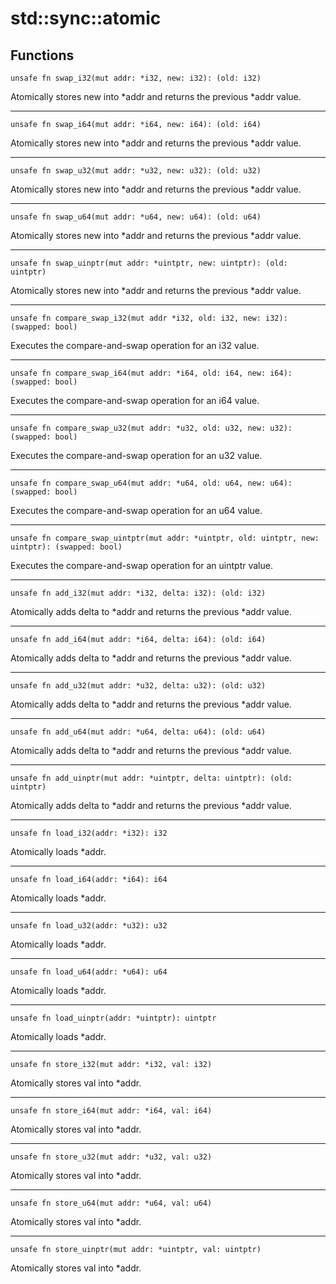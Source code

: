 # std::sync::atomic
## Functions
```
unsafe fn swap_i32(mut addr: *i32, new: i32): (old: i32)
```
Atomically stores new into *addr and returns the previous *addr value.

---

```
unsafe fn swap_i64(mut addr: *i64, new: i64): (old: i64)
```
Atomically stores new into *addr and returns the previous *addr value.

---

```
unsafe fn swap_u32(mut addr: *u32, new: u32): (old: u32)
```
Atomically stores new into *addr and returns the previous *addr value.

---

```
unsafe fn swap_u64(mut addr: *u64, new: u64): (old: u64)
```
Atomically stores new into *addr and returns the previous *addr value.

---

```
unsafe fn swap_uinptr(mut addr: *uintptr, new: uintptr): (old: uintptr)
```
Atomically stores new into *addr and returns the previous *addr value.

---

```
unsafe fn compare_swap_i32(mut addr *i32, old: i32, new: i32): (swapped: bool)
```
Executes the compare-and-swap operation for an i32 value.

---

```
unsafe fn compare_swap_i64(mut addr: *i64, old: i64, new: i64): (swapped: bool)
```
Executes the compare-and-swap operation for an i64 value.

---

```
unsafe fn compare_swap_u32(mut addr: *u32, old: u32, new: u32): (swapped: bool)
```
Executes the compare-and-swap operation for an u32 value.

---

```
unsafe fn compare_swap_u64(mut addr: *u64, old: u64, new: u64): (swapped: bool)
```
Executes the compare-and-swap operation for an u64 value.

---

```
unsafe fn compare_swap_uintptr(mut addr: *uintptr, old: uintptr, new: uintptr): (swapped: bool)
```
Executes the compare-and-swap operation for an uintptr value.

---

```
unsafe fn add_i32(mut addr: *i32, delta: i32): (old: i32)
```
Atomically adds delta to *addr and returns the previous *addr value.

---

```
unsafe fn add_i64(mut addr: *i64, delta: i64): (old: i64)
```
Atomically adds delta to *addr and returns the previous *addr value.

---

```
unsafe fn add_u32(mut addr: *u32, delta: u32): (old: u32)
```
Atomically adds delta to *addr and returns the previous *addr value.

---

```
unsafe fn add_u64(mut addr: *u64, delta: u64): (old: u64)
```
Atomically adds delta to *addr and returns the previous *addr value.

---

```
unsafe fn add_uinptr(mut addr: *uintptr, delta: uintptr): (old: uintptr)
```
Atomically adds delta to *addr and returns the previous *addr value.

---

```
unsafe fn load_i32(addr: *i32): i32
```
Atomically loads *addr.

---

```
unsafe fn load_i64(addr: *i64): i64
```
Atomically loads *addr.

---

```
unsafe fn load_u32(addr: *u32): u32
```
Atomically loads *addr.

---

```
unsafe fn load_u64(addr: *u64): u64
```
Atomically loads *addr.

---

```
unsafe fn load_uinptr(addr: *uintptr): uintptr
```
Atomically loads *addr.

---

```
unsafe fn store_i32(mut addr: *i32, val: i32)
```
Atomically stores val into *addr.

---

```
unsafe fn store_i64(mut addr: *i64, val: i64)
```
Atomically stores val into *addr.

---

```
unsafe fn store_u32(mut addr: *u32, val: u32)
```
Atomically stores val into *addr.

---

```
unsafe fn store_u64(mut addr: *u64, val: u64)
```
Atomically stores val into *addr.

---

```
unsafe fn store_uinptr(mut addr: *uintptr, val: uintptr)
```
Atomically stores val into *addr.